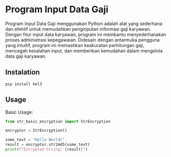 
# Program Input Data Gaji

Program Input Data Gaji menggunakan Python adalah alat yang sederhana dan efektif untuk memudahkan penginputan informasi gaji karyawan. Dengan fitur input data karyawan, program ini membantu menyederhanakan proses administrasi kepegawaian. Didesain dengan antarmuka pengguna yang intuitif, program ini memastikan keakuratan perhitungan gaji, mencegah kesalahan input, dan memberikan kemudahan dalam mengelola data gaji karyawan.


## Instalation
```shell
pip install kel3
```

## Usage
Basic Usage:
```python
from str_basic_encryption import StrEncryption

encryptor = StrEncryption()

some_text = "Hello World!"
result = encryptor.str2md5(some_text)
print(f"Encrypted String: {result}")
```


